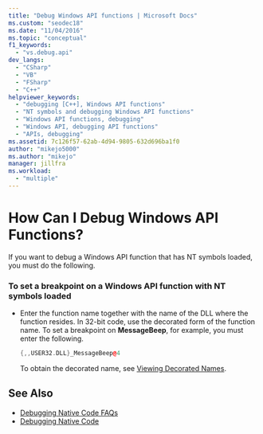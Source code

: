 ```yaml
---
title: "Debug Windows API functions | Microsoft Docs"
ms.custom: "seodec18"
ms.date: "11/04/2016"
ms.topic: "conceptual"
f1_keywords:
  - "vs.debug.api"
dev_langs:
  - "CSharp"
  - "VB"
  - "FSharp"
  - "C++"
helpviewer_keywords:
  - "debugging [C++], Windows API functions"
  - "NT symbols and debugging Windows API functions"
  - "Windows API functions, debugging"
  - "Windows API, debugging API functions"
  - "APIs, debugging"
ms.assetid: 7c126f57-62ab-4d94-9805-632d696ba1f0
author: "mikejo5000"
ms.author: "mikejo"
manager: jillfra
ms.workload:
  - "multiple"
---
```

# How Can I Debug Windows API Functions?
If you want to debug a Windows API function that has NT symbols loaded, you must do the following.

### To set a breakpoint on a Windows API function with NT symbols loaded

- Enter the function name together with the name of the DLL where the function resides. In 32-bit code, use the decorated form of the function name. To set a breakpoint on **MessageBeep**, for example, you must enter the following.

    ```cpp
    {,,USER32.DLL}_MessageBeep@4
    ```

     To obtain the decorated name, see [Viewing Decorated Names](https://msdn.microsoft.com/library/f79e2717-a4db-4d12-a689-69830cce2be0).

## See Also
- [Debugging Native Code FAQs](../debugger/debugging-native-code-faqs.md)
- [Debugging Native Code](../debugger/debugging-native-code.md)
